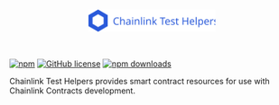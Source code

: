 <br/>
<p align="center">
<a href="https://chain.link/" target="_blank" color="#0d2990">
  <img src="../styleguide/static/images/logo-test-helpers-blue.svg" width="225" alt="Chainlink logo">
</a>
</p>
<br/>

[![npm](https://img.shields.io/npm/v/@chainlink/test-helpers?style=flat-square)](https://www.npmjs.com/package/@chainlink/test-helpers)
[![GitHub license](https://img.shields.io/github/license/smartcontractkit/chainlink?style=flat-square)](https://github.com/smartcontractkit/chainlink/blob/master/LICENSE)
[![npm downloads](https://img.shields.io/npm/dt/@chainlink/test-helpers?style=flat-square)](https://npmjs.com/package/@chainlink/test-helpers)

Chainlink Test Helpers provides smart contract resources for use with Chainlink Contracts development.